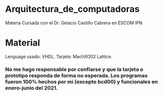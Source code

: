# Arquitectura_de_computadoras

Materia Cursada con el Dr. Gelacio Castillo Cabrera en ESCOM IPN

# Material

Lenguage usado: VHDL.
Tarjeta: MachXO02 Lattice.

### No me hago responsable por confiarse y que la tarjeta o prototipo responda de forma no esperada. Los programas fueron 100% hechos por mi (excepto bcd00) y funcionales en enero-junio del 2021.
